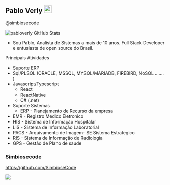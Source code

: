 ## Pablo Verly <img src="https://github.com/TheDudeThatCode/TheDudeThatCode/blob/master/Assets/Earth.gif" width="24px">
@simbiosecode 

![pabloverly GitHub Stats](https://github-readme-stats.vercel.app/api?username=pabloverly&show_icons=true)


- Sou Pablo, Analista de Sistemas a mais de 10 anos. Full Stack Developer e entusiasta de open source do Brasil.

Principais Atividades

* Suporte ERP
* Sql/PLSQL (ORACLE, MSSQL, MYSQL/MARIADB, FIREBIRD, NoSQL ....... )
* Javascript/Typescript
  * React
  * ReactNative
  * C# (.net)
* Suporte Sistemas
  * ERP - Planejamento de Recurso da empresa
 * EMR -  Registro Medico Eletronico
 * HIS - Sistema de Informação Hospitalar
 * LIS - Sistema de Informação Laboratorial
 * PACS - Arquivamento de Imagem- SE  Sistema Estrategico
 * RIS - Sistema de Informação de Radiologia
 * GPS - Gestão de Plano de saude


### Simbiosecode
https://github.com/SimbioseCode

![](https://avatars2.githubusercontent.com/u/36868154?s=200&v=4)
